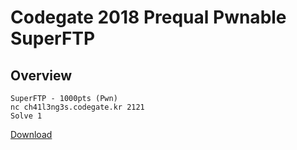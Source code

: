 # Codegate 2018 Prequal Pwnable SuperFTP

## Overview

```
SuperFTP - 1000pts (Pwn)
nc ch41l3ng3s.codegate.kr 2121
Solve 1
```

[Download](https://s3.ap-northeast-2.amazonaws.com/codegate2018/c73aa4f9bdfc15de604d63550e47de5a)